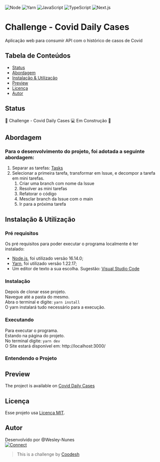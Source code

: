 ![Node](https://img.shields.io/badge/Node-green?style=for-the-badge&logo=node.js&logoColor=black 'Node')
![Yarn](https://img.shields.io/badge/Yarn-white?style=for-the-badge&logo=yarn&logoColor=2188b6 'Yarn')
![JavaScript](https://img.shields.io/badge/JavaScript-F7DF1E?style=for-the-badge&logo=javascript&logoColor=black 'Javascript')
![TypeScript](https://img.shields.io/badge/TypeScript-93CAED?style=for-the-badge&logo=typescript&logoColor=white 'Typescript')
![Next.js](https://img.shields.io/badge/Next.ts-20232A?style=for-the-badge&logo=next.js&logoColor=white 'Next')

# Challenge - Covid Daily Cases

Aplicação web para consumir API com o histórico de casos de Covid

## Tabela de Conteúdos

- [Status](#status)
- [Abordagem](#abordagem)
- [Instalação & Utilização](#instalacao-e-utilizacao)
- [Preview](#preview)
- [Licença](#licenca)
- [Autor](#autor)

## <a name="status"></a>Status

🚧 Challenge - Covid Daily Cases 💻 Em Construção 🚧

## <a name="abordagem"></a>Abordagem

### Para o desenvolvimento do projeto, foi adotada a seguinte abordagem:

1. Separar as tarefas: [Tasks](docs/tasks.md)
2. Selecionar a primeira tarefa, transformar em Issue, e decompor a tarefa em mini tarefas.
   1. Criar uma branch com nome da Issue
   2. Resolver as mini tarefas
   3. Refatorar o código
   4. Mesclar branch da Issue com o main
   5. Ir para a próxima tarefa

## <a name="instalacao-e-utilizacao"></a>Instalação & Utilização

### Pré requisitos

Os pré requisitos para poder executar o programa localmente é ter instalado:

- [Node.js](https://nodejs.org/en/), foi utilizado versão 16.14.0;
- [Yarn](https://classic.yarnpkg.com/lang/en/docs/install/), foi utilizado versão 1.22.17;
- Um editor de texto a sua escolha. Sugestão: [Visual Studio Code](https://code.visualstudio.com/)

### Instalação

Depois de clonar esse projeto.  
Navegue até a pasta do mesmo.  
Abra o terminal e digite: `yarn install`  
O yarn instalará tudo necessário para a execução.

### Executando

Para executar o programa.  
Estando na página do projeto.  
No terminal digite: `yarn dev`  
O Site estará disponível em: http://localhost:3000/

### Entendendo o Projeto

## <a name="preview"></a>Preview

The project is available on [Covid Daily Cases](https://covid-daily-cases-onyx.vercel.app/)

## <a name="licenca"></a>Licença

Esse projeto usa [Licença MIT](./LICENSE).

## <a name="autor"></a>Autor

Desenvolvido por @Wesley-Nunes  
[![Connect](https://img.shields.io/badge/-Connect-blue?style=flat-square&logo=Linkedin&logoColor=white&link=https://www.linkedin.com/in/dev-wesley-nunes/)](https://www.linkedin.com/in/dev-wesley-nunes/)

> This is a challenge by [Coodesh](https://coodesh.com/)
